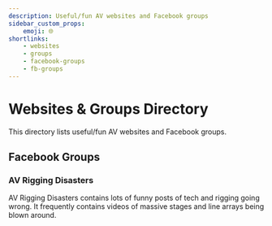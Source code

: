 ```yaml
---
description: Useful/fun AV websites and Facebook groups
sidebar_custom_props:
    emoji: 🌐
shortlinks:
    - websites
    - groups
    - facebook-groups
    - fb-groups
---
```

# Websites & Groups Directory

This directory lists useful/fun AV websites and Facebook groups.


## Facebook Groups

### AV Rigging Disasters

AV Rigging Disasters contains lots of funny posts of tech and rigging
going wrong. It frequently contains videos of massive stages and line
arrays being blown around.